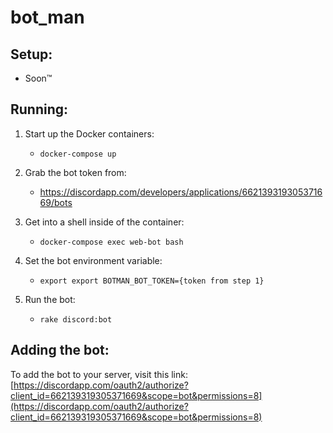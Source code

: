 # bot_man

## Setup:

- Soon™

## Running:

1. Start up the Docker containers:

   - `docker-compose up`

1. Grab the bot token from:

   - https://discordapp.com/developers/applications/662139319305371669/bots

1. Get into a shell inside of the container:

   - `docker-compose exec web-bot bash`

1. Set the bot environment variable:

   - `export export BOTMAN_BOT_TOKEN={token from step 1}`

1. Run the bot:
   - `rake discord:bot`

## Adding the bot:

To add the bot to your server, visit this link:
[https://discordapp.com/oauth2/authorize?client_id=662139319305371669&scope=bot&permissions=8](https://discordapp.com/oauth2/authorize?client_id=662139319305371669&scope=bot&permissions=8)

